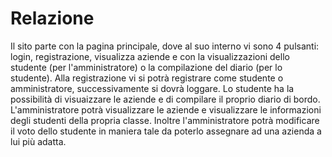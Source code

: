 # Relazione 
Il sito parte con la pagina principale, dove al suo interno vi sono 4 pulsanti: login, registrazione, visualizza aziende
e con la visualizzazioni dello studente (per l'amministratore) o la compilazione del diario (per lo studente). Alla registrazione
vi si potrà registrare come studente o amministratore, successivamente si dovrà loggare. Lo studente ha la possibilità di visuaizzare le aziende e di compilare il proprio diario di bordo. L'amministratore potrà visualizzare le aziende e visualizzare
le informazioni degli studenti della propria classe. Inoltre l'amministratore potrà modificare il voto dello studente in maniera
tale da poterlo assegnare ad una azienda a lui più adatta. 